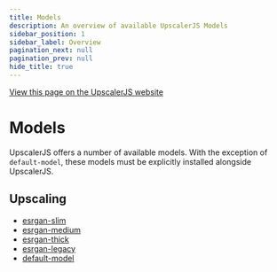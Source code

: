 ```yaml
---
title: Models
description: An overview of available UpscalerJS Models
sidebar_position: 1
sidebar_label: Overview
pagination_next: null
pagination_prev: null
hide_title: true
---
```


<a class="docs-link" href="https://upscalerjs.com/models">View this page on the UpscalerJS website</a>

# Models

UpscalerJS offers a number of available models. With the exception of `default-model`, these models must be explicitly installed alongside UpscalerJS.

## Upscaling

- [esrgan-slim](/models/available/esrgan-slim)
- [esrgan-medium](/models/available/esrgan-medium)
- [esrgan-thick](/models/available/esrgan-thick)
- [esrgan-legacy](/models/available/esrgan-legacy)
- [default-model](/models/available/default-model)
